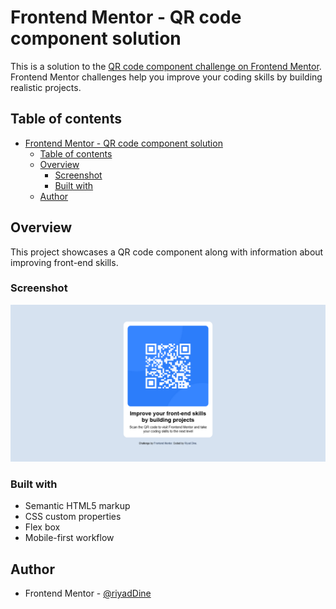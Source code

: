 # Frontend Mentor - QR code component solution

This is a solution to the [QR code component challenge on Frontend Mentor](https://www.frontendmentor.io/challenges/qr-code-component-iux_sIO_H). Frontend Mentor challenges help you improve your coding skills by building realistic projects. 

## Table of contents

- [Frontend Mentor - QR code component solution](#frontend-mentor---qr-code-component-solution)
  - [Table of contents](#table-of-contents)
  - [Overview](#overview)
    - [Screenshot](#screenshot)
    - [Built with](#built-with)
  - [Author](#author)

## Overview

This project showcases a QR code component along with information about improving front-end skills.

### Screenshot

![](./images/screenshot.png)

### Built with

- Semantic HTML5 markup
- CSS custom properties
- Flex box
- Mobile-first workflow


## Author

- Frontend Mentor - [@riyadDine](https://www.frontendmentor.io/profile/riyadDine)
